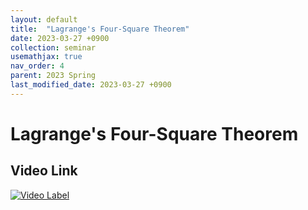 ```yaml
---
layout: default
title:  "Lagrange's Four-Square Theorem"
date: 2023-03-27 +0900
collection: seminar
usemathjax: true
nav_order: 4
parent: 2023 Spring
last_modified_date: 2023-03-27 +0900
---
```

# Lagrange's Four-Square Theorem
<!-- ## <center> Abstract </center>
Francis Guthrie claimed in 1852 the four color problem. We
proof two essential lemmas and then solve six color problem. We expand
the proof of six color problem into five, four color problem. Kempe
published this proof in 1879. However the flaw was discovered in 1890
by Heawood. Although flawed, Kempe’s idea was used as one of a basic
tool. -->
## Video Link

[![Video Label](https://img.youtube.com/vi/F2UwoNOljZ8/hqdefault.jpg)](https://youtu.be/F2UwoNOljZ8)

<!-- ## PDF Download

<a target='_blank' href='../2023-1_download/History_of_Mathematics.pdf'>History of Mathematics PDF</a> -->